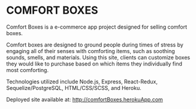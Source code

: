 # COMFORT BOXES

Comfort Boxes is a e-commerce app project designed for selling comfort boxes.

Comfort boxes are designed to ground people during times of stress by engaging all of their senses with comforting items, such as soothing sounds, smells, and materials. Using this site, clients can customize boxes they would like to purchase based on which items they individually find most comforting.

Technologies utilized include Node.js, Express, React-Redux, Sequelize/PostgreSQL, HTML/CSS/SCSS, and Heroku.

Deployed site available at: http://comfortBoxes.herokuApp.com
